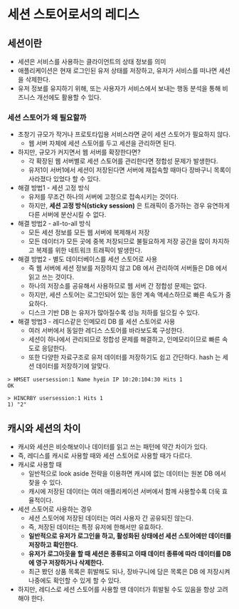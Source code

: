 # 세션 스토어로서의 레디스
## 세션이란
- 세션은 서비스를 사용하는 클라이언트의 상태 정보를 의미
- 애플리케이션은 현재 로그인된 유저 상태를 저장하고, 유저가 서비스를 떠나면 세션을 삭제한다.
- 유저 정보를 유지하기 위해, 또는 사용자가 서비스에서 보내는 행동 분석을 통해 비즈니스 개선에도 활용할 수 있다.

### 세션 스토어가 왜 필요할까
- 초창기 규모가 작거나 프로토타입용 서비스라면 굳이 세션 스토어가 필요하지 않다.
    - 웹 서버 자체에 세션 스토어를 두고 세션을 관리하면 된다.
- 하지만, 규모가 커지면서 웹 서버를 확장한다면?
    - 각 확장된 웹 서버별로 세션 스토어를 관리한다면 정합성 문제가 발생한다.
    - 유저1이 서버1에서 세션이 저장된다면 서버에 재접속할 때마다 장바구니 목록이 사라졌다 있었다 할 수 있다.
- 해결 방법1 - 세션 고정 방식
    - 유저를 무조건 하나의 서버에 고정으로 접속시키는 것이다.
    - 하지만, **세션 고정 방식(sticky session)** 은 트래픽이 증가하는 경우 유연하게 다른 서버에 분산시킬 수 없다.
- 해결 방법2 - all-to-all 방식
    - 모든 세션 정보를 모든 웹 서버에 복제해서 저장
    - 모든 데이터가 모든 곳에 중복 저장되므로 불필요하게 저장 공간을 많이 차지하고 복제를 위한 네트워크 트래픽이 발생한다.
- 해결 방법2 - 별도 데이터베이스를 세션 스토어로 사용
    - 즉 웹 서버에 세션 정보를 저장하지 않고 DB 에서 관리하여 서버들은 DB 에서 읽고 쓰는 것이다.
    - 하나의 저장소를 공유해서 사용하므로 웹 서버 간 정합성 문제는 없다.
    - 하지만, 세션 스토어는 로그인되어 있는 동안 계속 액세스하므로 빠른 속도가 중요하다.
    - 디스크 기반 DB 는 유저가 많아질수록 성능 저하를 일으킬 수 있다.
- 해결 방법3 - 레디스같은 인메모리 DB 를 세션 스토어로 사용
    - 여러 서버에서 동일한 레디스 스토어를 바라보도록 구성한다. 
    - 세션이 하나에서 관리되므로 정합성 문제를 해결하고, 인메모리이므로 빠른 속도로 응답한다.
    - 또한 다양한 자료구조로 유저 데이터를 저장하기도 쉽고 간단하다. hash 는 세션 데이터를 저장하기에 알맞다.

```shell
> HMSET usersession:1 Name hyein IP 10:20:104:30 Hits 1
OK

> HINCRBY usersession:1 Hits 1
1) "2"
``` 

## 캐시와 세션의 차이
- 캐시와 세션은 비슷해보이나 데이터를 읽고 쓰는 패턴에 약간 차이가 있다. 
- 즉, 레디스를 캐시로 사용할 때와 세션 스토어로 사용할 때가 다르다.
- 캐시로 사용할 때
    - 일반적으로 look aside 전략을 이용하면 캐시에 없는 데이터는 원본 DB 에서 찾을 수 있다.
    - 캐시에 저장된 데이터는 여러 애플리케이션 서버에서 함께 사용할수록 더욱 효율적이다.
- 세션 스토어로 사용하는 경우
    - 세션 스토어에 저장된 데이터는 여러 사용자 간 공유되진 않는다. 
    - 즉, 저장된 데이터는 특정 유저에 한해서만 유효하다.
    - **일반적으로 유저가 로그인을 하고, 활성화된 상태에선 세션 스토어에만 데이터를 저장하고 확인한다.**
    - **유저가 로그아웃을 할 때 세션은 종류되고 이때 데이터 종류에 따라 데이터를 DB 에 영구 저장하거나 삭제한다.**
    - 최근 봤던 상품 목록은 휘발해도 되나, 장바구니에 담은 목록은 DB 에 저장시켜 나중에도 확인할 수 있게 할 수 있다.
- 하지만, 레디스로 세션 스토어를 사용할 땐 데이터가 휘발될 수도 있음을 항상 고려해야 한다.




